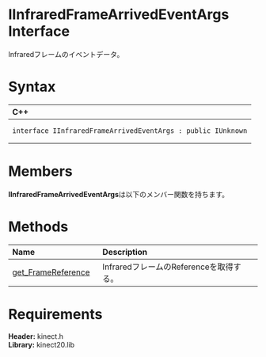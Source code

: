 IInfraredFrameArrivedEventArgs Interface  
========================================  

Infraredフレームのイベントデータ。 <span id="syntaxSection"></span>

Syntax  
======  

<table>
<colgroup>
<col width="100%" />
</colgroup>
<thead>
<tr class="header">
<th align="left">C++</th>
</tr>
</thead>
<tbody>
<tr class="odd">
<td align="left"><pre><code>interface IInfraredFrameArrivedEventArgs : public IUnknown</code></pre></td>
</tr>
</tbody>
</table>

<span id="classMembersSection"></span>

Members  
=======  

**IInfraredFrameArrivedEventArgs**は以下のメンバー関数を持ちます。  

<span id="publicmethodsSection"></span>

Methods  
=======  

<table>
<colgroup>
<col width="30%" />
<col width="60%" />
</colgroup>
<thead>
<tr class="header">
<th align="left">Name</th>
<th align="left">Description</th>
</tr>
</thead>
<tbody>
<tr class="odd">
<td align="left"><a href="IInfraredFrameArrivedEvent/Methods/get_FrameReference_Method.md">get_FrameReference</a></td>
<td align="left">InfraredフレームのReferenceを取得する。</td>
</tr>
</tbody>
</table>

<span id="requirements"></span>

Requirements  
============  

**Header:** kinect.h  
**Library:** kinect20.lib  



<!--Please do not edit the data in the comment block below.-->
<!--
TOCTitle : IInfraredFrameArrivedEventArgs Interface
RLTitle : IInfraredFrameArrivedEventArgs Interface
KeywordK : IInfraredFrameArrivedEventArgs interface, about
HelpPriority : 2
TopicType : apiref
KeywordF : IInfraredFrameArrivedEventArgs
KeywordF : Microsoft.Kinect.kinect.IInfraredFrameArrivedEventArgs
KeywordA : T:Microsoft.Kinect.kinect.IInfraredFrameArrivedEventArgs
AssetID : T:Microsoft.Kinect.kinect.IInfraredFrameArrivedEventArgs
Locale : en-us
CommunityContent : 1
APIType : Managed
APILocation : 
APIName : Microsoft.Kinect.kinect.IInfraredFrameArrivedEventArgs
TargetOS : Windows
TopicType : kbSyntax
DevLang : C++
DocSet : K4Wv2
ProjType : K4Wv2Proj
Technology : Kinect for Windows
Product : Kinect for Windows SDK v2
productversion : 20
-->
